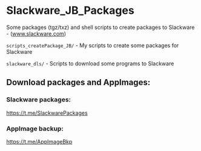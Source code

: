 # Slackware_JB_Packages

Some packages (tgz/txz) and shell scripts to create packages to Slackware - (www.slackware.com)

`scripts_createPackage_JB/` - My scripts to create some packages for Slackware

`slackware_dls/` - Scripts to download some programs to Slackware

## Download packages and AppImages:

### Slackware packages:
https://t.me/SlackwarePackages

### AppImage backup:
https://t.me/AppImageBkp
